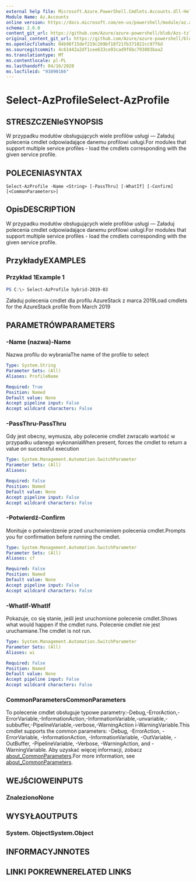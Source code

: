 ```yaml
---
external help file: Microsoft.Azure.PowerShell.Cmdlets.Accounts.dll-Help.xml
Module Name: Az.Accounts
online version: https://docs.microsoft.com/en-us/powershell/module/az.accounts/select-azprofile
schema: 2.0.0
content_git_url: https://github.com/Azure/azure-powershell/blob/Azs-tzl/src/Accounts/Accounts/help/Select-AzProfile.md
original_content_git_url: https://github.com/Azure/azure-powershell/blob/Azs-tzl/src/Accounts/Accounts/help/Select-AzProfile.md
ms.openlocfilehash: 04b98f15def219c269bf18f21fb371822cc97f6d
ms.sourcegitcommit: 4c61442a2df1cee633ce93cad9f6bc793803baa2
ms.translationtype: MT
ms.contentlocale: pl-PL
ms.lasthandoff: 04/16/2020
ms.locfileid: "93890166"
---
```

# <span data-ttu-id="5a3ba-101">Select-AzProfile</span><span class="sxs-lookup"><span data-stu-id="5a3ba-101">Select-AzProfile</span></span>

## <span data-ttu-id="5a3ba-102">STRESZCZENIe</span><span class="sxs-lookup"><span data-stu-id="5a3ba-102">SYNOPSIS</span></span>
<span data-ttu-id="5a3ba-103">W przypadku modułów obsługujących wiele profilów usługi — Załaduj polecenia cmdlet odpowiadające danemu profilowi usługi.</span><span class="sxs-lookup"><span data-stu-id="5a3ba-103">For modules that support multiple service profiles - load the cmdlets corresponding with the given service profile.</span></span>

## <span data-ttu-id="5a3ba-104">POLECENIA</span><span class="sxs-lookup"><span data-stu-id="5a3ba-104">SYNTAX</span></span>

```
Select-AzProfile -Name <String> [-PassThru] [-WhatIf] [-Confirm] [<CommonParameters>]
```

## <span data-ttu-id="5a3ba-105">Opis</span><span class="sxs-lookup"><span data-stu-id="5a3ba-105">DESCRIPTION</span></span>
<span data-ttu-id="5a3ba-106">W przypadku modułów obsługujących wiele profilów usługi — Załaduj polecenia cmdlet odpowiadające danemu profilowi usługi.</span><span class="sxs-lookup"><span data-stu-id="5a3ba-106">For modules that support multiple service profiles - load the cmdlets corresponding with the given service profile.</span></span>

## <span data-ttu-id="5a3ba-107">Przykłady</span><span class="sxs-lookup"><span data-stu-id="5a3ba-107">EXAMPLES</span></span>

### <span data-ttu-id="5a3ba-108">Przykład 1</span><span class="sxs-lookup"><span data-stu-id="5a3ba-108">Example 1</span></span>
```powershell
PS C:\> Select-AzProfile hybrid-2019-03
```

<span data-ttu-id="5a3ba-109">Załaduj polecenia cmdlet dla profilu AzureStack z marca 2019</span><span class="sxs-lookup"><span data-stu-id="5a3ba-109">Load cmdlets for the AzureStack profile from March 2019</span></span>

## <span data-ttu-id="5a3ba-110">PARAMETRÓW</span><span class="sxs-lookup"><span data-stu-id="5a3ba-110">PARAMETERS</span></span>

### <span data-ttu-id="5a3ba-111">-Name (nazwa)</span><span class="sxs-lookup"><span data-stu-id="5a3ba-111">-Name</span></span>
<span data-ttu-id="5a3ba-112">Nazwa profilu do wybrania</span><span class="sxs-lookup"><span data-stu-id="5a3ba-112">The name of the profile to select</span></span>

```yaml
Type: System.String
Parameter Sets: (All)
Aliases: ProfileName

Required: True
Position: Named
Default value: None
Accept pipeline input: False
Accept wildcard characters: False
```

### <span data-ttu-id="5a3ba-113">-PassThru</span><span class="sxs-lookup"><span data-stu-id="5a3ba-113">-PassThru</span></span>
<span data-ttu-id="5a3ba-114">Gdy jest obecny, wymusza, aby polecenie cmdlet zwracało wartość w przypadku udanego wykonania</span><span class="sxs-lookup"><span data-stu-id="5a3ba-114">When present, forces the cmdlet to return a value on successful execution</span></span>

```yaml
Type: System.Management.Automation.SwitchParameter
Parameter Sets: (All)
Aliases:

Required: False
Position: Named
Default value: None
Accept pipeline input: False
Accept wildcard characters: False
```

### <span data-ttu-id="5a3ba-115">-Potwierdź</span><span class="sxs-lookup"><span data-stu-id="5a3ba-115">-Confirm</span></span>
<span data-ttu-id="5a3ba-116">Monituje o potwierdzenie przed uruchomieniem polecenia cmdlet.</span><span class="sxs-lookup"><span data-stu-id="5a3ba-116">Prompts you for confirmation before running the cmdlet.</span></span>

```yaml
Type: System.Management.Automation.SwitchParameter
Parameter Sets: (All)
Aliases: cf

Required: False
Position: Named
Default value: None
Accept pipeline input: False
Accept wildcard characters: False
```

### <span data-ttu-id="5a3ba-117">-WhatIf</span><span class="sxs-lookup"><span data-stu-id="5a3ba-117">-WhatIf</span></span>
<span data-ttu-id="5a3ba-118">Pokazuje, co się stanie, jeśli jest uruchomione polecenie cmdlet.</span><span class="sxs-lookup"><span data-stu-id="5a3ba-118">Shows what would happen if the cmdlet runs.</span></span>
<span data-ttu-id="5a3ba-119">Polecenie cmdlet nie jest uruchamiane.</span><span class="sxs-lookup"><span data-stu-id="5a3ba-119">The cmdlet is not run.</span></span>

```yaml
Type: System.Management.Automation.SwitchParameter
Parameter Sets: (All)
Aliases: wi

Required: False
Position: Named
Default value: None
Accept pipeline input: False
Accept wildcard characters: False
```

### <span data-ttu-id="5a3ba-120">CommonParameters</span><span class="sxs-lookup"><span data-stu-id="5a3ba-120">CommonParameters</span></span>
<span data-ttu-id="5a3ba-121">To polecenie cmdlet obsługuje typowe parametry:-Debug,-ErrorAction,-ErrorVariable,-InformationAction,-InformationVariable,-unvariable,-subbuffer,-PipelineVariable,-verbose,-WarningAction i-WarningVariable.</span><span class="sxs-lookup"><span data-stu-id="5a3ba-121">This cmdlet supports the common parameters: -Debug, -ErrorAction, -ErrorVariable, -InformationAction, -InformationVariable, -OutVariable, -OutBuffer, -PipelineVariable, -Verbose, -WarningAction, and -WarningVariable.</span></span> <span data-ttu-id="5a3ba-122">Aby uzyskać więcej informacji, zobacz [about_CommonParameters](http://go.microsoft.com/fwlink/?LinkID=113216).</span><span class="sxs-lookup"><span data-stu-id="5a3ba-122">For more information, see [about_CommonParameters](http://go.microsoft.com/fwlink/?LinkID=113216).</span></span>

## <span data-ttu-id="5a3ba-123">WEJŚCIOWE</span><span class="sxs-lookup"><span data-stu-id="5a3ba-123">INPUTS</span></span>

### <span data-ttu-id="5a3ba-124">Znaleziono</span><span class="sxs-lookup"><span data-stu-id="5a3ba-124">None</span></span>

## <span data-ttu-id="5a3ba-125">WYSYŁA</span><span class="sxs-lookup"><span data-stu-id="5a3ba-125">OUTPUTS</span></span>

### <span data-ttu-id="5a3ba-126">System. Object</span><span class="sxs-lookup"><span data-stu-id="5a3ba-126">System.Object</span></span>
## <span data-ttu-id="5a3ba-127">INFORMACYJN</span><span class="sxs-lookup"><span data-stu-id="5a3ba-127">NOTES</span></span>

## <span data-ttu-id="5a3ba-128">LINKI POKREWNE</span><span class="sxs-lookup"><span data-stu-id="5a3ba-128">RELATED LINKS</span></span>
